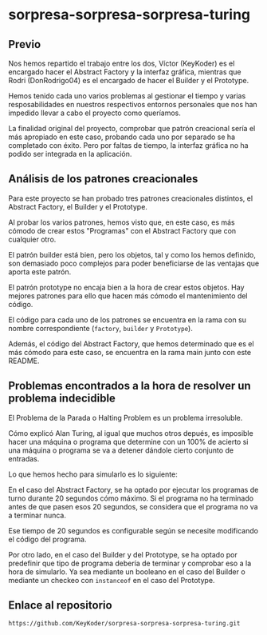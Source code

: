 # sorpresa-sorpresa-sorpresa-turing

## Previo
Nos hemos repartido el trabajo entre los dos, Víctor (KeyKoder) es el encargado hacer el Abstract Factory y la interfaz gráfica,
mientras que Rodri (DonRodrigo04) es el encargado de hacer el Builder y el Prototype.

Hemos tenido cada uno varios problemas al gestionar el tiempo y varias resposabilidades en nuestros respectivos entornos personales
que nos han impedido llevar a cabo el proyecto como queríamos.

La finalidad original del proyecto, comprobar que patrón creacional sería el más apropiado en este caso, probando cada uno por separado
se ha completado con éxito. Pero por faltas de tiempo, la interfaz gráfica no ha podido ser integrada en la aplicación.


## Análisis de los patrones creacionales
Para este proyecto se han probado tres patrones creacionales distintos, el Abstract Factory, el Builder y el Prototype.

Al probar los varios patrones, hemos visto que, en este caso, es más cómodo de crear estos "Programas" con el Abstract Factory
que con cualquier otro.

El patrón builder está bien, pero los objetos, tal y como los hemos definido, son demasiado poco complejos para poder beneficiarse
de las ventajas que aporta este patrón.

El patrón prototype no encaja bien a la hora de crear estos objetos.
Hay mejores patrones para ello que hacen más cómodo el mantenimiento del código.

El código para cada uno de los patrones se encuentra en la rama con su nombre correspondiente (``factory``, ``builder`` y ``Prototype``).

Además, el código del Abstract Factory, que hemos determinado que es el más cómodo para este caso, se encuentra en la rama main junto con este README.


## Problemas encontrados a la hora de resolver un problema indecidible
El Problema de la Parada o Halting Problem es un problema irresoluble.

Cómo explicó Alan Turing, al igual que muchos otros depués, es imposible hacer una máquina o programa que 
determine con un 100% de acierto si una máquina o programa se va a detener dándole cierto conjunto de entradas.

Lo que hemos hecho para simularlo es lo siguiente:

En el caso del Abstract Factory, se ha optado por ejecutar los programas de turno durante 20 segundos cómo máximo.
Si el programa no ha terminado antes de que pasen esos 20 segundos, se considera que el programa no va a terminar nunca.

Ese tiempo de 20 segundos es configurable según se necesite modificando el código del programa.

Por otro lado, en el caso del Builder y del Prototype, se ha optado por predefinir que tipo de programa debería de terminar y 
comprobar eso a la hora de simularlo. Ya sea mediante un booleano en el caso del Builder o mediante un checkeo con ``instanceof`` en el caso
del Prototype.


## Enlace al repositorio

``https://github.com/KeyKoder/sorpresa-sorpresa-sorpresa-turing.git``
